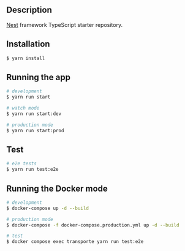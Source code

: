 ## Description

[Nest](https://github.com/nestjs/nest) framework TypeScript starter repository.

## Installation

```bash
$ yarn install
```

## Running the app

```bash
# development
$ yarn run start

# watch mode
$ yarn run start:dev

# production mode
$ yarn run start:prod
```

## Test

```bash
# e2e tests
$ yarn run test:e2e
```

## Running the Docker mode

```bash
# development
$ docker-compose up -d --build

# production mode
$ docker-compose -f docker-compose.production.yml up -d --build

# test
$ docker compose exec transporte yarn run test:e2e
```
